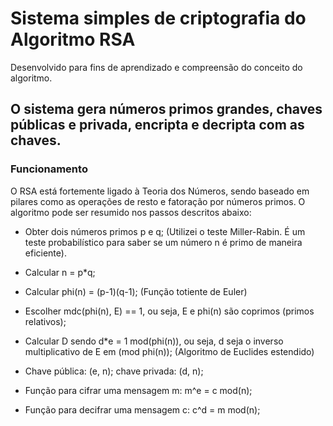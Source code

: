 # Sistema simples de criptografia do Algoritmo RSA

Desenvolvido para fins de aprendizado e compreensão do conceito do algoritmo.

## O sistema gera números primos grandes, chaves públicas e privada, encripta e decripta com as chaves.

### Funcionamento

O RSA está fortemente ligado à Teoria dos Números, sendo baseado em pilares como as operações de resto e fatoração por números primos. O algoritmo pode ser resumido nos passos descritos abaixo:

*	Obter dois números primos p e q; (Utilizei o teste Miller-Rabin. É um teste probabilístico para saber se  um número n é primo de maneira eficiente).

*	Calcular n = p*q;

*	Calcular phi(n) = (p-1)(q-1); (Função totiente de Euler)

*	Escolher mdc(phi(n), E) == 1, ou seja, E e phi(n) são coprimos (primos relativos);

*	 Calcular D sendo d*e = 1 mod(phi(n)), ou seja, d seja o inverso multiplicativo de E em (mod phi(n)); (Algoritmo de Euclides estendido)

*	Chave pública: (e, n); chave privada: (d, n);

*	Função para cifrar uma mensagem m: m^e = c mod(n);

*	Função para decifrar uma mensagem c: c^d = m mod(n);
